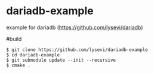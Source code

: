 # dariadb-example
example for dariadb (https://github.com/lysevi/dariadb)

#build
```shell
$ git clone https://github.com/lysevi/dariadb-example
$ cd dariadb-example
$ git submodule update --init --recursive
$ cmake .
```
